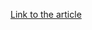 [Link to the article](https://thehackernews.com/2024/01/what-is-nudge-security-and-how-does-it.html)
